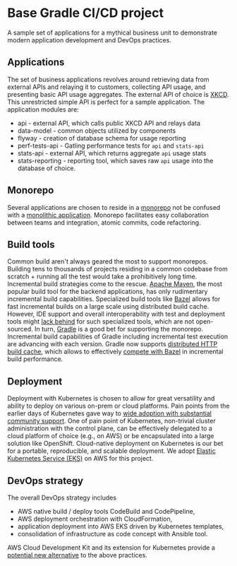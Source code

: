 # Base Gradle CI/CD project
A sample set of applications for a mythical business unit to demonstrate
modern application development and DevOps practices.
 
## Applications
The set of business applications revolves around retrieving data from external APIs and relaying
it to customers, collecting API usage, and presenting basic API usage aggregates. 
The external API of choice is [XKCD](https://xkcd.com/json.html). This unrestricted simple API
is perfect for a sample application. 
The application modules are:
* api - external API, which calls public XKCD API and relays data
* data-model - common objects utilized by components
* flyway - creation of database schema for usage reporting
* perf-tests-api - Gatling performance tests for `api` and `stats-api` 
* stats-api - external API, which returns aggregate `api` usage stats
* stats-reporting - reporting tool, which saves raw `api` usage into the database of choice.

## Monorepo
Several applications are chosen to reside in a [monorepo](https://en.wikipedia.org/wiki/Monorepo) 
not be  confused with a [monolithic application](https://en.wikipedia.org/wiki/Monolithic_application).
Monorepo facilitates easy collaboration between teams and integration, atomic commits, code refactoring.
 
## Build tools
Common build aren't always geared the most to support monorepos.
Building tens to thousands of projects residing in a common codebase from scratch + running
all the test would take a prohibitively long time. Incremental build strategies come to the rescue.
[Apache Maven](https://en.wikipedia.org/wiki/Apache_Maven), the most popular build tool for the 
backend applications, has only rudimentary incremental build capabilities. Specialized build tools 
like [Bazel](https://en.wikipedia.org/wiki/Bazel_(software)) allows for fast incremental builds
on a large scale using distributed build cache. However, IDE support and overall interoperability
with test and deployment tools might [lack behind](https://plugins.jetbrains.com/plugin/8609-bazel)
for such specialized tools, which are not open-sourced.
In turn, [Gradle](https://en.wikipedia.org/wiki/Gradle) is a good bet for supporting the monorepo.
Incremental build capabilities of Gradle including incremental test execution are advancing
with each version. Gradle now supports [distributed HTTP build cache](https://docs.gradle.org/current/userguide/build_cache.html#sec:build_cache_configure_remote),
which allows to effectively [compete with Bazel](https://blog.gradle.org/gradle-vs-bazel-jvm#:~:text=They%20both%20perform%20well%20in,incremental%20change%20to%20the%20monolith) 
in incremental build performance.

## Deployment
Deployment with Kubernetes is chosen to allow for great versatility and ability to deploy on 
various on-prem or cloud platforms. Pain points from the earlier days of Kubernetes gave way
to [wide adoption with substantial community support](https://stackoverflow.blog/2020/05/29/why-kubernetes-getting-so-popular/).
One of pain point of Kubernetes, non-trivial cluster administration with the control plane, can
be effectively delegated to a cloud platform of choice (e.g., on AWS) or be encapsulated
into a large solution like OpenShift. Cloud-native deployment on Kubernetes is our bet for 
a portable, reproducible, and scalable deployment. 
We adopt [Elastic Kubernetes Service (EKS)](https://aws.amazon.com/eks/) on AWS for this project.
 
## DevOps strategy
The overall DevOps strategy includes 
* AWS native build / deploy tools CodeBuild and CodePipeline,
* AWS deployment orchestration with CloudFormation,
* application deployment into AWS EKS driven by Kubernetes templates, 
* consolidation of infrastructure as code concept with Ansible tool.

AWS Cloud Development Kit and its extension for Kubernetes provide a 
[potential new alternative](https://aws.amazon.com/blogs/containers/introducing-cdk-for-kubernetes/)
to the above practices.
